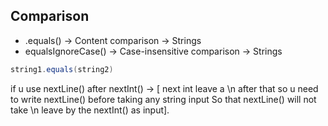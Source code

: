##  Comparison
- .equals()    -> Content comparison     -> Strings 
- equalsIgnoreCase() -> Case-insensitive comparison -> Strings 
```java
string1.equals(string2)
```
if u use nextLine() after nextInt() ->  [ next int leave a \n after that so u need to write nextLine() before taking any string input So that nextLine() will not take \n leave by the nextInt() as input].